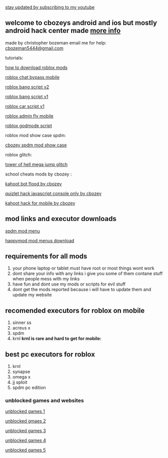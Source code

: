 [stay updated by subscribing to my youtube](https://www.youtube.com/channel/UCWL38m3cZ072VuWbmI4Aw_w/videos)
## welcome to cbozeys android and ios but mostly android hack center made             <a href="cheese">more info</a>      
made by christopher bozeman
email me for help:
<cbozeman5444@gmail.com>



tutorials:

<a href="https://www.youtube.com/watch?v=_q0-zUsY4lk&t=5s" target="_blank">how to download roblox mods</a>                                                               

<a href=" https://www.youtube.com/watch?v=CnnCS_S2o8s&t=11s" target="_blank">roblox chat bypass mobile</a>

<a href="https://www.youtube.com/watch?v=IBTyYNHCbzk&t=5s " target="_blank">roblox bang script v2</a>  

<a href="https://www.youtube.com/watch?v=W94Qz43Il6c&t=21s" target="_blank">roblox bang script v1 </a>

<a href="https://www.youtube.com/watch?v=0j9GC0w5sUc" target="_blank">roblox car script v1</a>

<a href="https://www.youtube.com/watch?v=0DNjXszO7iA&t=9s" target="_blank">roblox admin fly mobile</a>

<a href="https://www.youtube.com/watch?v=Vq2QA9TNdZc&t=67s" target="_blank">roblox godmode script</a>


roblox mod show case spdm:

<a href="https://www.youtube.com/watch?v=WceOnbJU9DU&t=256s" target="_blank">cbozey spdm mod show case</a>


roblox glitch:

<a href="https://www.youtube.com/watch?v=G8S3OS_TAJE&t=36s" target="_blank">tower of hell mega jump glitch</a>

school cheats mods by cbozey :

<a href="https://replit.com/@Cbozeyboy19/kahoot-bot-by-cbozey-this-is-not-from-discord-stop-saying#index.js" target="_blank">kahoot bot flood by cbozey</a>

<a href="https://replit.com/@Cbozeyboy19/quizlet-hack-update#main.py" target="_blank">quizlet hack javascript console only by cbozey</a>

<a href="https://replit.com/@Cbozeyboy19/kahoot-bot-by-cbozey-this-is-not-from-discord-stop-saying#index.js" target="_blank">kahoot hack for mobile by cbozey</a>

## mod links and executor downloads

<a href="spdmteam.com" target="_blank">spdm mod menu</a>

<a href="https://www.happymod.com" target="_blank">happymod mod menus download</a>

## requirements for all mods
1. your phone laptop or tablet must have root or most things wont work
2. dont share your info with any links i give you some of them contane stuff when people mess with my links
3. have  fun and dont use my mods or scripts for evil stuff 
4. dont get the mods reported because i will have to update them and update my website

## recomended executors for roblox on mobile
1. sinner ss
2. acreus x 
3. spdm
4. krnl **krnl is rare and hard to get for mobile:** 

## best pc executors for roblox 
1. krnl
2. synapse
3. omega x
4. jj sploit
5. spdm pc edition



### unblocked games and websites


<a href="https://sites.google.com/site/unblockedgameswtf/uno?overridemobile=true" target="_blank">unblocked games 1</a>


<a href="https://scratch.mit.edu/studios/3913302" target="_blank">unblocked gmaes 2</a>

<a href="https://sites.google.com/view/unblocked-games-world/" target="_blank">unblocked games 3</a>

<a href="https://sites.google.com/site/bestunblockedgames77/" target="_blank">unblocked games 4</a>

<a href="https://mobile.sites.google.com/site/unblockedgames77/protect-io" target="_blank">unblocked games 5</a>
